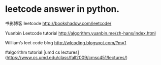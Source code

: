 # leetcode answer in python.

书影博客 leetcode           http://bookshadow.com/leetcode/

Yuanbin Leetcode tutorial   http://algorithm.yuanbin.me/zh-hans/index.html

William’s leet code blog    http://wlcoding.blogspot.com/?m=1

#algorithm tutorial 
[umd cs lectures] (https://www.cs.umd.edu/class/fall2009/cmsc451/lectures/)
